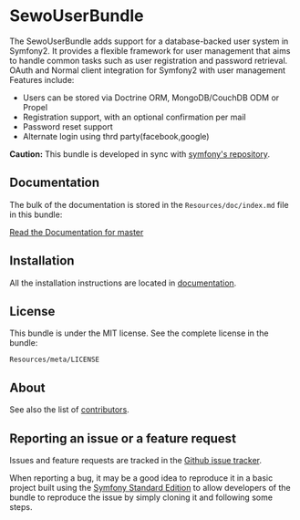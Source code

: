 SewoUserBundle
=============

The SewoUserBundle adds support for a database-backed user system in Symfony2.
It provides a flexible framework for user management that aims to handle
common tasks such as user registration and password retrieval.
OAuth and Normal client integration for Symfony2 with user management
Features include:

- Users can be stored via Doctrine ORM, MongoDB/CouchDB ODM or Propel
- Registration support, with an optional confirmation per mail
- Password reset support
- Alternate login using thrd party(facebook,google)

**Caution:** This bundle is developed in sync with [symfony's repository](https://github.com/symfony/symfony).

Documentation
-------------

The bulk of the documentation is stored in the `Resources/doc/index.md`
file in this bundle:

[Read the Documentation for master](https://github.com/lalmohan/SewoUserBundle/Resources/doc/index.md)

Installation
------------

All the installation instructions are located in [documentation](https://github.com/lalmohan/SewoUserBundle/Resources/doc/index.md).

License
-------

This bundle is under the MIT license. See the complete license in the bundle:

    Resources/meta/LICENSE

About
-----

See also the list of [contributors](https://github.com/lalmohan/SewoUserBundle/graphs/contributors).

Reporting an issue or a feature request
---------------------------------------

Issues and feature requests are tracked in the [Github issue tracker](https://github.com/lalmohan/SewoUserBundle/issues).

When reporting a bug, it may be a good idea to reproduce it in a basic project
built using the [Symfony Standard Edition](https://github.com/symfony/symfony-standard)
to allow developers of the bundle to reproduce the issue by simply cloning it
and following some steps.
